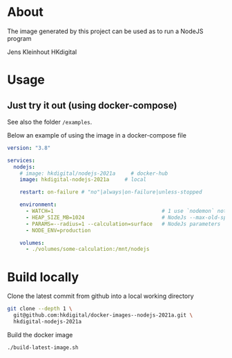 
# About

The image generated by this project can be used as to run a NodeJS program

Jens Kleinhout
HKdigital

# Usage

## Just try it out (using docker-compose)

See also the folder `/examples`.

Below an example of using the image in a docker-compose file

```yaml
version: "3.8"

services:
  nodejs:
    # image: hkdigital/nodejs-2021a     # docker-hub
    image: hkdigital-nodejs-2021a     # local    

    restart: on-failure # "no"|always|on-failure|unless-stopped

    environment:
      - WATCH=1                                   # 1 use `nodemon` not `node`
      - HEAP_SIZE_MB=1024                         # NodeJs --max-old-space-size
      - PARAMS=--radius=1 --calculation=surface   # NodeJs parameters
      - NODE_ENV=production

    volumes:
      - ./volumes/some-calculation:/mnt/nodejs
```

# Build locally

Clone the latest commit from github into a local working directory

```bash
git clone --depth 1 \
  git@github.com:hkdigital/docker-images--nodejs-2021a.git \
  hkdigital-nodejs-2021a
```

Build the docker image

```bash
./build-latest-image.sh
```
